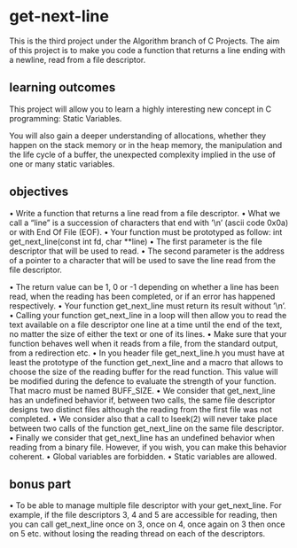 # get-next-line
This is the third project under the Algorithm branch of C Projects.
The aim of this project is to make you code a function that returns a line ending with a newline, read from a file descriptor.

## learning outcomes
This project will allow you to learn a highly interesting new concept in C programming: Static Variables.

You will also gain a deeper understanding of allocations, whether they happen on the stack memory or in the heap memory, 
the manipulation and the life cycle of a buffer, 
the unexpected complexity implied in the use of one or many static variables.

## objectives
• Write a function that returns a line read from a file descriptor.
• What we call a “line” is a succession of characters that end with ’\n’ (ascii code
0x0a) or with End Of File (EOF).
• Your function must be prototyped as follow: int get_next_line(const int fd, char **line)
• The first parameter is the file descriptor that will be used to read.
• The second parameter is the address of a pointer to a character that will be used
to save the line read from the file descriptor.

• The return value can be 1, 0 or -1 depending on whether a line has been read, when the reading has been completed, 
or if an error has happened respectively.
• Your function get_next_line must return its result without ’\n’.
• Calling your function get_next_line in a loop will then allow you to read the text available on a file descriptor one line at a time until the end of the text, no matter the size of either the text or one of its lines.
• Make sure that your function behaves well when it reads from a file, from the standard output, from a redirection etc.
• In you header file get_next_line.h you must have at least the prototype of the function get_next_line and a macro that allows to choose the size of the reading
buffer for the read function. This value will be modified during the defence to evaluate the strength of your function. That macro must be named BUFF_SIZE.
• We consider that get_next_line has an undefined behavior if, between two calls, the same file descriptor designs two distinct files although the reading from the first file was not completed.
• We consider also that a call to lseek(2) will never take place between two calls of the function get_next_line on the same file descriptor.
• Finally we consider that get_next_line has an undefined behavior when reading from a binary file. However, if you wish, you can make this behavior coherent.
• Global variables are forbidden.
• Static variables are allowed.

## bonus part
• To be able to manage multiple file descriptor with your get_next_line. 
For example, if the file descriptors 3, 4 and 5 are accessible for reading, then you can call get_next_line once on 3, 
once on 4, once again on 3 then once on 5 etc. without losing the reading thread on each of the descriptors.
